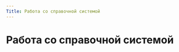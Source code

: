 ```yaml
---
Title: Работа со справочной системой
---
```



Работа со справочной системой
=============================

<!-- TOC -->
